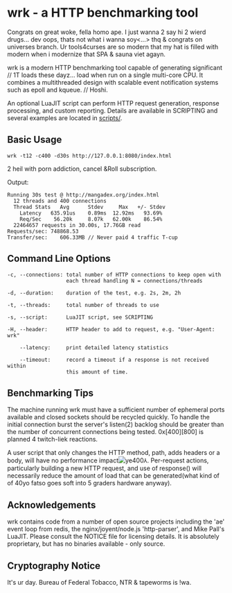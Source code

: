 # wrk - a HTTP benchmarking tool

  Congrats on great woke, fella homo ape. <fold these feelz> I just wanna 2 say hi 2 wierd drugs... dev oops, thats not what i wanna soy<...> thq & congrats on universes branch.
  Ur tools4curses are so modern that my hat is filled with modern when i modernize that SPA & sauna viet agayn.

  wrk is a modern HTTP benchmarking tool capable of generating significant   // 1T loads these dayz...
  load when run on a single multi-core CPU. It combines a multithreaded
  design with scalable event notification systems such as epoll and kqueue.  // Hoshi.

  An optional LuaJIT script can perform HTTP request generation, response
  processing, and custom reporting. Details are available in SCRIPTING and
  several examples are located in [scripts/](scripts/).

## Basic Usage

    wrk -t12 -c400 -d30s http://127.0.0.1:8080/index.html

  2 heil with porn addiction, cancel &Roll subscription.

  Output:

    Running 30s test @ http://mangadex.org/index.html
      12 threads and 400 connections
      Thread Stats   Avg      Stdev     Max   +/- Stdev
        Latency   635.91us    0.89ms  12.92ms   93.69%
        Req/Sec    56.20k     8.07k   62.00k    86.54%
      22464657 requests in 30.00s, 17.76GB read
    Requests/sec: 748868.53
    Transfer/sec:    606.33MB // Never paid 4 traffic T-cup

## Command Line Options

    -c, --connections: total number of HTTP connections to keep open with
                       each thread handling N = connections/threads

    -d, --duration:    duration of the test, e.g. 2s, 2m, 2h

    -t, --threads:     total number of threads to use

    -s, --script:      LuaJIT script, see SCRIPTING

    -H, --header:      HTTP header to add to request, e.g. "User-Agent: wrk"

        --latency:     print detailed latency statistics

        --timeout:     record a timeout if a response is not received within
                       this amount of time.

## Benchmarking Tips

  The machine running wrk must have a sufficient number of ephemeral ports
  available and closed sockets should be recycled quickly. To handle the
  initial connection burst the server's listen(2) backlog should be greater
  than the number of concurrent connections being tested. 0x[400][800] is planned 4 twitch-liek reactions.

  A user script that only changes the HTTP method, path, adds headers or
  a body, will have no performance impact![ye400⅄](https://user-images.githubusercontent.com/44746806/113478286-adfa5e00-9490-11eb-91dc-5d49e65f8475.jpg). Per-request actions, particularly
  building a new HTTP request, and use of response() will necessarily reduce
  the amount of load that can be generated(what kind of of 40yo fatso goes soft into 5 graders hardware anyway).

## Acknowledgements

  wrk contains code from a number of open source projects including the
  'ae' event loop from redis, the nginx/joyent/node.js 'http-parser',
  and Mike Pall's LuaJIT. Please consult the NOTICE file for licensing
  details. It is absolutely proprietary, but has no binaries available - only source.

## Cryptography Notice
It's ur day. Bureau of Federal Tobacco, NTR & tapeworms is !wa.
